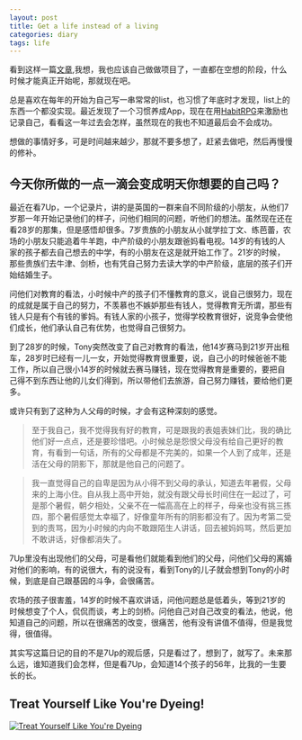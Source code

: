 ```yaml
---
layout: post
title: Get a life instead of a living
categories: diary
tags: life
---
```


看到这样一篇[文章](http://www.makeuseof.com/tag/busy-day-10-savvy-ways-find-time-personal-projects/),我想，我也应该自己做做项目了，一直都在空想的阶段，什么时候才能真正开始呢，那就现在吧。

总是喜欢在每年的开始为自己写一串常常的list，也习惯了年底时才发现，list上的东西一个都没实现。最近发现了一个习惯养成App，现在在用[HabitRPG](https://habitrpg.com/)来激励也记录自己，看看这一年过去会怎样，虽然现在的我也不知道最后会不会成功。

想做的事情好多，可是时间越来越少，那就不要多想了，赶紧去做吧，然后再慢慢的修补。

今天你所做的一点一滴会变成明天你想要的自己吗？
---

最近在看7Up，一个记录片，讲的是英国的一群来自不同阶级的小朋友，从他们7岁那一年开始记录他们的样子，问他们相同的问题，听他们的想法。虽然现在还在看28岁的那集，但是感悟却很多。7岁贵族的小朋友从小就学拉丁文、练芭蕾，农场的小朋友只能追着牛羊跑，中产阶级的小朋友跟爸妈看电视。14岁的有钱的人家的孩子都去自己想去的中学，有的小朋友在这是就开始工作了。21岁的时候，那些贵族们去牛津、剑桥，也有凭自己努力去读大学的中产阶级，底层的孩子们开始结婚生子。

问他们对教育的看法，小时候中产的孩子们不懂教育的意义，说自己很努力，现在的成就是属于自己的努力，不羡慕也不嫉妒那些有钱人，觉得教育无所谓，那些有钱人只是有个有钱的爹妈。有钱人家的小孩子，觉得学校教育很好，说竞争会使他们成长，他们承认自己有优势，也觉得自己很努力。

到了28岁的时候，Tony突然改变了自己对教育的看法，他14岁赛马到21岁开出租车，28岁时已经有一儿一女，开始觉得教育很重要，说，自己小的时候爸爸不能工作，所以自己很小14岁的时候就去赛马赚钱，现在觉得教育是重要的，要把自己得不到东西让他的儿女们得到，所以带他们去旅游，自己努力赚钱，要给他们更多。

或许只有到了这种为人父母的时候，才会有这种深刻的感觉。



>至于我自己，我不觉得我有好的教育，可是跟我的表姐表妹们比，我的确比他们好一点点，还是要珍惜吧。小时候总是怨恨父母没有给自己更好的教育，有看到一句话，所有的父母都是不完美的，如果一个人到了成年，还是活在父母的阴影下，那就是他自己的问题了。

>我一直觉得自己的自卑是因为从小得不到父母的承认，知道去年暑假，父母来的上海小住。自从我上高中开始，就没有跟父母长时间住在一起过了，可是那个暑假，朝夕相处，父亲不在一幅高高在上的样子，母亲也没有挑三拣四，那个暑假感觉太幸福了，好像童年所有的阴影都没有了。因为考第二受到的责骂，因为小时候的内向不敢跟陌生人讲话，回去被妈妈骂，然后更加不敢讲话，好像都消失了。


7Up里没有出现他们的父母，可是看他们就能看到他们的父母，问他们父母的离婚对他们的影响，有的说很大，有的说没有，看到Tony的儿子就会想到Tony的小时候，到底是自己跟基因的斗争，会很痛苦。

农场的孩子很害羞，14岁的时候不喜欢讲话，问他问题总是低着头，等到21岁的时候想变了个人，侃侃而谈，考上的剑桥。问他自己对自己改变的看法，他说，他知道自己的问题，所以在很痛苦的改变，很痛苦，他有没有讲值不值得，但是我觉得，很值得。

其实写这篇日记的目的不是7Up的观后感，只是看过了，想到了，就写了。未来那么远，谁知道我们会怎样，但是看7Up，会知道14个孩子的56年，比我的一生要长的长。

Treat Yourself Like You're Dyeing!
---
[![Treat Yourself Like You're Dyeing](http://img.youtube.com/vi/ktWHlSRRbMY/0.jpg)](http://www.youtube.com/watch?v=ktWHlSRRbMY)
